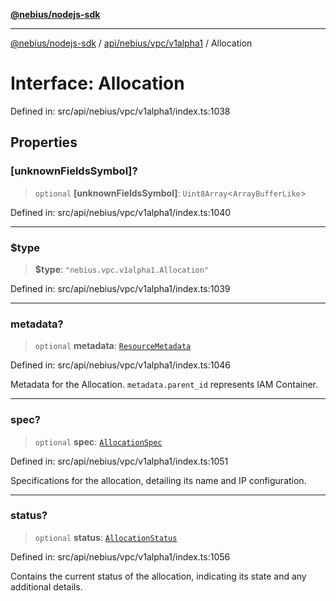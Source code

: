 [**@nebius/nodejs-sdk**](../../../../../README.md)

---

[@nebius/nodejs-sdk](../../../../../README.md) / [api/nebius/vpc/v1alpha1](../README.md) / Allocation

# Interface: Allocation

Defined in: src/api/nebius/vpc/v1alpha1/index.ts:1038

## Properties

### \[unknownFieldsSymbol\]?

> `optional` **\[unknownFieldsSymbol\]**: `Uint8Array`\<`ArrayBufferLike`\>

Defined in: src/api/nebius/vpc/v1alpha1/index.ts:1040

---

### $type

> **$type**: `"nebius.vpc.v1alpha1.Allocation"`

Defined in: src/api/nebius/vpc/v1alpha1/index.ts:1039

---

### metadata?

> `optional` **metadata**: [`ResourceMetadata`](../../../common/v1/interfaces/ResourceMetadata.md)

Defined in: src/api/nebius/vpc/v1alpha1/index.ts:1046

Metadata for the Allocation.
`metadata.parent_id` represents IAM Container.

---

### spec?

> `optional` **spec**: [`AllocationSpec`](AllocationSpec.md)

Defined in: src/api/nebius/vpc/v1alpha1/index.ts:1051

Specifications for the allocation, detailing its name and IP configuration.

---

### status?

> `optional` **status**: [`AllocationStatus`](AllocationStatus.md)

Defined in: src/api/nebius/vpc/v1alpha1/index.ts:1056

Contains the current status of the allocation, indicating its state and any additional details.
